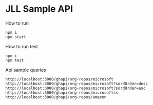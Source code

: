 # JLL Sample API
How to run
```
npm i
npm start
```
How to run test
```
npm i
npm test
```
Api sample queries
```
http://localhost:3000/ghapi/org-repos/microsoft
http://localhost:3000/ghapi/org-repos/microsoft?sordOrder=desc
http://localhost:3000/ghapi/org-repos/microsoft?sordOrder=asc
http://localhost:3000/ghapi/org-repos/microsoftss
http://localhost:3000/ghapi/org-repos/amazon
```
